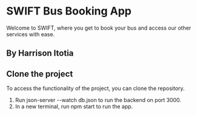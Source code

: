 # SWIFT Bus Booking App

Welcome to SWIFT, where you get to book your bus and access our other services with ease.

## By Harrison Itotia

## Clone the project

To access the functionality of the project, you can clone the repository.
  1. Run json-server --watch db.json to run the backend on port 3000.
  2. In a new terminal, run npm start to run the app.

